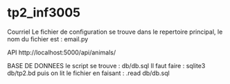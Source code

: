 # tp2_inf3005

Courriel
Le fichier de configuration se trouve dans le repertoire principal, le nom du fichier est : email.py

API 
http://localhost:5000/api/animals/

BASE DE DONNEES
le script se trouve : db/db.sql
Il faut faire : sqlite3 db/tp2.bd
puis on lit le fichier en faisant : .read db/db.sql

